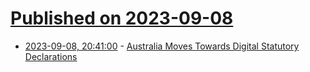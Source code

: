 # [Published on 2023-09-08](index.md)

* [2023-09-08, 20:41:00](https://it.slashdot.org/story/23/09/08/1949256/australia-moves-towards-digital-statutory-declarations?utm_source=rss1.0mainlinkanon&utm_medium=feed) - [Australia Moves Towards Digital Statutory Declarations](https://it.slashdot.org/story/23/09/08/1949256/australia-moves-towards-digital-statutory-declarations?utm_source=rss1.0mainlinkanon&utm_medium=feed)
